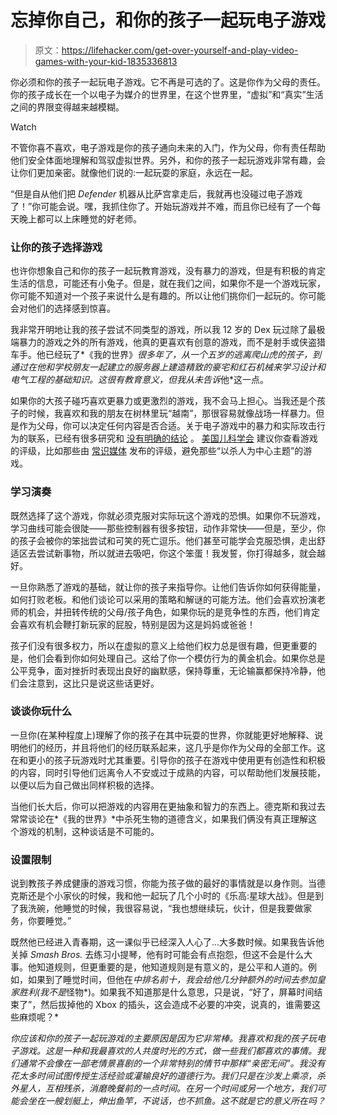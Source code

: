 # 忘掉你自己，和你的孩子一起玩电子游戏

> 原文：<https://lifehacker.com/get-over-yourself-and-play-video-games-with-your-kid-1835336813>

你必须和你的孩子一起玩电子游戏。它不再是可选的了。这是你作为父母的责任。你的孩子成长在一个以电子为媒介的世界里，在这个世界里，“虚拟”和“真实”生活之间的界限变得越来越模糊。

Watch

不管你喜不喜欢，电子游戏是你的孩子通向未来的入门，作为父母，你有责任帮助他们安全体面地理解和驾驭虚拟世界。另外，和你的孩子一起玩游戏非常有趣，会让你们更加亲密。就像他们说的:一起玩耍的家庭，永远在一起。

“但是自从他们把 *Defender* 机器从比萨宫拿走后，我就再也没碰过电子游戏了！”你可能会说。嘿，我抓住你了。开始玩游戏并不难，而且你已经有了一个每天晚上都可以上床睡觉的好老师。

### 让你的孩子选择游戏

也许你想象自己和你的孩子一起玩教育游戏，没有暴力的游戏，但是有积极的肯定生活的信息，可能还有小兔子。但是，就在我们之间，如果你不是一个游戏玩家，你可能不知道对一个孩子来说什么是有趣的。所以让他们挑你们一起玩的。你可能会对他们的选择感到惊喜。

我非常开明地让我的孩子尝试不同类型的游戏，所以我 12 岁的 Dex 玩过除了最极端暴力的游戏之外的所有游戏，他真的更喜欢有创意的游戏，而不是射手或侠盗猎车手。他已经玩了*《我的世界》*很多年了，从一个五岁的逃离爬山虎的孩子，到通过在他和学校朋友一起建立的服务器上建造精致的豪宅和红石机械来学习设计和电气工程的基础知识。这很有教育意义，但我从未告诉*他*这一点。

如果你的大孩子碰巧喜欢更暴力或更激烈的游戏，我不会马上担心。当我还是个孩子的时候，我喜欢和我的朋友在树林里玩“越南”，那很容易就像战场一样暴力。但是作为父母，你可以决定任何内容是否合适。关于电子游戏中的暴力和实际攻击行为的联系，已经有很多研究和 [没有明确的结论](https://kotaku.com/from-halo-to-hot-sauce-what-25-years-of-violent-video-5976733?_ga=2.224691802.1168615938.1560172499-901131789.1560172499) 。 [美国儿科学会](http://pediatrics.aappublications.org/content/early/2016/07/14/peds.2016-1298) 建议你查看游戏的评级，比如那些由 [常识媒体](https://www.commonsensemedia.org/) 发布的评级，避免那些“以杀人为中心主题”的游戏。

### 学习演奏

既然选择了这个游戏，你就必须克服对实际玩这个游戏的恐惧。如果你不玩游戏，学习曲线可能会很陡——那些控制器有很多按钮，动作非常快——但是，至少，你的孩子会被你的笨拙尝试和可笑的死亡逗乐。他们甚至可能学会克服恐惧，走出舒适区去尝试新事物，所以就进去吸吧，你这个笨蛋！我发誓，你打得越多，就会越好。

一旦你熟悉了游戏的基础，就让你的孩子来指导你。让他们告诉你如何获得能量，如何打败老板。和他们谈论可以采用的策略和解谜的可能方法。他们会喜欢扮演老师的机会，并扭转传统的父母/孩子角色，如果你玩的是竞争性的东西，他们肯定会喜欢有机会鞭打新玩家的屁股，特别是因为这是妈妈或爸爸！

孩子们没有很多权力，所以在虚拟的意义上给他们权力总是很有趣，但更重要的是，他们会看到你如何处理自己。这给了你一个模仿行为的黄金机会。如果你总是公平竞争，面对挫折时表现出良好的幽默感，保持尊重，无论输赢都保持冷静，他们会注意到，这比只是说这些话更好。

### 谈谈你玩什么

一旦你(在某种程度上)理解了你的孩子在其中玩耍的世界，你就能更好地解释、说明他们的经历，并且将他们的经历联系起来，这几乎是你作为父母的全部工作。这在和更小的孩子玩游戏时尤其重要。引导你的孩子在游戏中使用更有创造性和积极的内容，同时引导他们远离令人不安或过于成熟的内容，可以帮助他们发展技能，以便以后为自己做出同样积极的选择。

当他们长大后，你可以把游戏的内容用在更抽象和智力的东西上。德克斯和我过去常常谈论在*《我的世界》*中杀死生物的道德含义，如果我们俩没有真正理解这个游戏的机制，这种谈话是不可能的。

### 设置限制

说到教孩子养成健康的游戏习惯，你能为孩子做的最好的事情就是以身作则。当德克斯还是个小家伙的时候，我和他一起玩了几个小时的《乐高:星球大战》。但是到了我洗碗，他睡觉的时候，我很容易说，“我也想继续玩，伙计，但是我要做家务，你要睡觉。”

既然他已经进入青春期，这一课似乎已经深入人心了...大多数时候。如果我告诉他关掉 *Smash Bros.* 去练习小提琴，他有时可能会有点抱怨，但这不会是什么大事。他知道规则，但更重要的是，他知道规则是有意义的，是公平和人道的。例如，如果到了睡觉时间，但他在*中排名前十，我会给他几分钟额外的时间去参加皇家胜利(我不是*怪物*)。如果我不知道那是什么意思，只是说，“好了，屏幕时间结束了”，然后拔掉他的 Xbox 的插头，这会造成不必要的冲突，说真的，谁需要这些麻烦呢？*

*你应该和你的孩子一起玩游戏的主要原因是因为它非常棒。我喜欢和我的孩子玩电子游戏。这是一种和我最喜欢的人共度时光的方式，做一些我们都喜欢的事情。我们通常不会像在一部老情景喜剧的一个非常特别的情节中那样“亲密无间”。我没有花太多时间试图传授生活经验或灌输良好的道德行为。我们只是在沙发上乘凉，杀外星人，互相残杀，消磨晚餐前的一点时间。在另一个时间或另一个地方，我们可能会坐在一艘划艇上，伸出鱼竿，不说话，也不抓鱼。这不就是它的意义所在吗？*